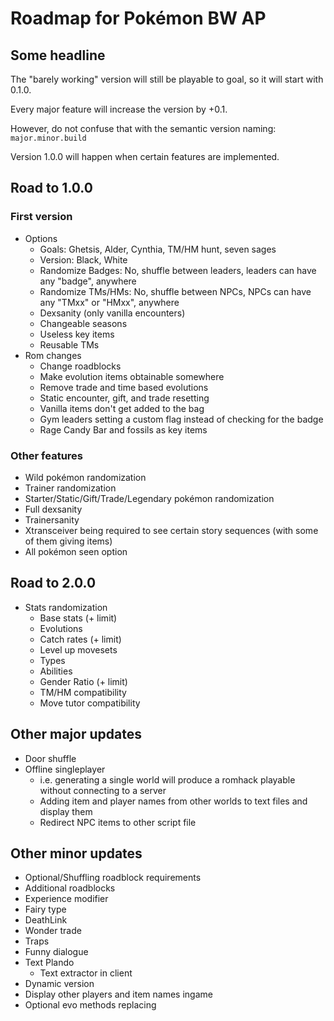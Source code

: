 # Roadmap for Pokémon BW AP

## Some headline

The "barely working" version will still be playable to goal, so it will start with 0.1.0.

Every major feature will increase the version by +0.1.

However, do not confuse that with the semantic version naming: `major.minor.build`

Version 1.0.0 will happen when certain features are implemented.

## Road to 1.0.0

### First version

- Options
  - Goals: Ghetsis, Alder, Cynthia, TM/HM hunt, seven sages
  - Version: Black, White
  - Randomize Badges: No, shuffle between leaders, leaders can have any "badge", anywhere
  - Randomize TMs/HMs: No, shuffle between NPCs, NPCs can have any "TMxx" or "HMxx", anywhere
  - Dexsanity (only vanilla encounters)
  - Changeable seasons
  - Useless key items
  - Reusable TMs
- Rom changes
  - Change roadblocks
  - Make evolution items obtainable somewhere
  - Remove trade and time based evolutions
  - Static encounter, gift, and trade resetting
  - Vanilla items don't get added to the bag
  - Gym leaders setting a custom flag instead of checking for the badge
  - Rage Candy Bar and fossils as key items

### Other features

- Wild pokémon randomization
- Trainer randomization
- Starter/Static/Gift/Trade/Legendary pokémon randomization
- Full dexsanity
- Trainersanity
- Xtransceiver being required to see certain story sequences (with some of them giving items)
- All pokémon seen option

## Road to 2.0.0

- Stats randomization
  - Base stats (+ limit)
  - Evolutions
  - Catch rates (+ limit)
  - Level up movesets
  - Types
  - Abilities
  - Gender Ratio (+ limit)
  - TM/HM compatibility
  - Move tutor compatibility

## Other major updates

- Door shuffle
- Offline singleplayer
  - i.e. generating a single world will produce a romhack playable without connecting to a server
  - Adding item and player names from other worlds to text files and display them
  - Redirect NPC items to other script file

## Other minor updates

- Optional/Shuffling roadblock requirements
- Additional roadblocks
- Experience modifier
- Fairy type
- DeathLink
- Wonder trade
- Traps
- Funny dialogue
- Text Plando
  - Text extractor in client
- Dynamic version
- Display other players and item names ingame
- Optional evo methods replacing

